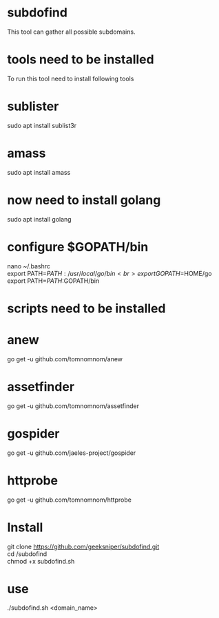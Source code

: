 # subdofind
This tool can gather all possible subdomains.
# tools need to be installed
To run this tool need to install following tools
# sublister
sudo apt install sublist3r
# amass
sudo apt install amass
# now need to install golang
sudo apt install golang

# configure $GOPATH/bin
nano ~/.bashrc <br>
export PATH=$PATH:/usr/local/go/bin <br>
export GOPATH=$HOME/go <br>
export PATH=$PATH:$GOPATH/bin 
# scripts need to be installed 
# anew
go get -u github.com/tomnomnom/anew
# assetfinder
go get -u github.com/tomnomnom/assetfinder
# gospider
go get -u github.com/jaeles-project/gospider
# httprobe
go get -u github.com/tomnomnom/httprobe

# Install 
git clone https://github.com/geeksniper/subdofind.git <br>
cd /subdofind <br>
chmod +x subdofind.sh
# use
./subdofind.sh <domain_name>
